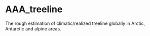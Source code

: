 # AAA_treeline
The rough estimation of climatic/realized treeline globally in Arctic, Antarctic and alpine areas.
